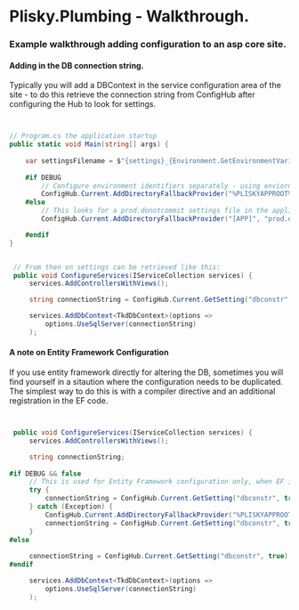 # Plisky.Plumbing -  Walkthrough.

### Example walkthrough adding configuration to an asp core site.


#### Adding in the DB connection string.

Typically you will add a DBContext in the service configuration area of the site - to do this retrieve the connection string from ConfigHub after configuring the Hub to look for settings.

```csharp


// Program.cs the application startup 
public static void Main(string[] args) {
    
    var settingsFilename = $"{settings}_{Environment.GetEnvironmentVariable("ENVID")}";
   
    #if DEBUG
        // Configure environment identifiers separately - using enviornment variable.
        ConfigHub.Current.AddDirectoryFallbackProvider("%PLISKYAPPROOT%\\Config\\", settingsFilename);
    #else
        // This looks for a prod.donotcommit settings file in the application root directory.
        ConfigHub.Current.AddDirectoryFallbackProvider("[APP]", "prod.donotcommit");

    #endif
}


 // From then on settings can be retrieved like this:
 public void ConfigureServices(IServiceCollection services) {
     services.AddControllersWithViews();

     string connectionString = ConfigHub.Current.GetSetting("dbconstr", true);

     services.AddDbContext<TkdDbContext>(options =>
         options.UseSqlServer(connectionString)
     );
```





#### A note on Entity Framework Configuration

If you use entity framework directly for altering the DB, sometimes you will find yourself in a sitaution where the configuration needs to be duplicated.  The simplest way to do this is with a compiler directive and an additional registration in the EF code.


```csharp


 public void ConfigureServices(IServiceCollection services) {
     services.AddControllersWithViews();

     string connectionString;
            
#if DEBUG && false
     // This is used for Entity Framework configuration only, when EF is generating migrations it doesnt call the main startup.
     try {
         connectionString = ConfigHub.Current.GetSetting("dbconstr", true);
     } catch (Exception) {
         ConfigHub.Current.AddDirectoryFallbackProvider("%PLISKYAPPROOT%\\Config\\", "tkd1100.settings");
         connectionString = ConfigHub.Current.GetSetting("dbconstr", true);
     }
#else
         
     connectionString = ConfigHub.Current.GetSetting("dbconstr", true);
#endif

     services.AddDbContext<TkdDbContext>(options =>
         options.UseSqlServer(connectionString)
     );
```